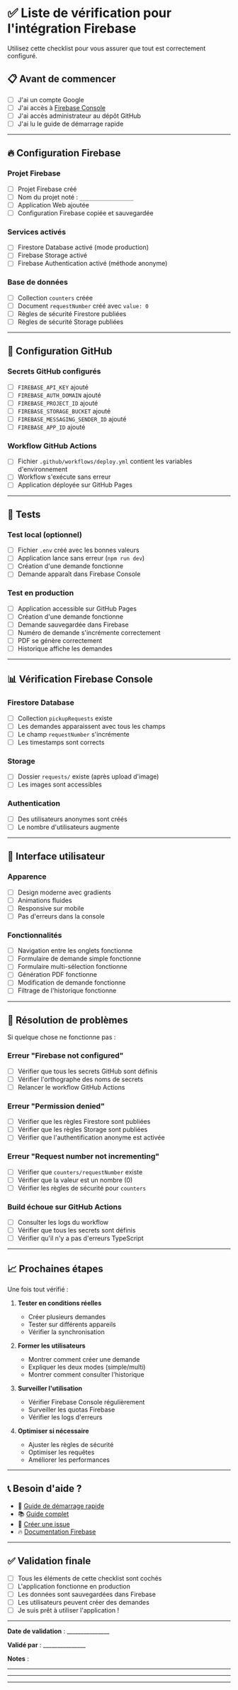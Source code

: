 # ✅ Liste de vérification pour l'intégration Firebase

Utilisez cette checklist pour vous assurer que tout est correctement configuré.

## 📋 Avant de commencer

- [ ] J'ai un compte Google
- [ ] J'ai accès à [Firebase Console](https://console.firebase.google.com)
- [ ] J'ai accès administrateur au dépôt GitHub
- [ ] J'ai lu le guide de démarrage rapide

---

## 🔥 Configuration Firebase

### Projet Firebase
- [ ] Projet Firebase créé
- [ ] Nom du projet noté : `_________________`
- [ ] Application Web ajoutée
- [ ] Configuration Firebase copiée et sauvegardée

### Services activés
- [ ] Firestore Database activé (mode production)
- [ ] Firebase Storage activé
- [ ] Firebase Authentication activé (méthode anonyme)

### Base de données
- [ ] Collection `counters` créée
- [ ] Document `requestNumber` créé avec `value: 0`
- [ ] Règles de sécurité Firestore publiées
- [ ] Règles de sécurité Storage publiées

---

## 🔐 Configuration GitHub

### Secrets GitHub configurés
- [ ] `FIREBASE_API_KEY` ajouté
- [ ] `FIREBASE_AUTH_DOMAIN` ajouté
- [ ] `FIREBASE_PROJECT_ID` ajouté
- [ ] `FIREBASE_STORAGE_BUCKET` ajouté
- [ ] `FIREBASE_MESSAGING_SENDER_ID` ajouté
- [ ] `FIREBASE_APP_ID` ajouté

### Workflow GitHub Actions
- [ ] Fichier `.github/workflows/deploy.yml` contient les variables d'environnement
- [ ] Workflow s'exécute sans erreur
- [ ] Application déployée sur GitHub Pages

---

## 🧪 Tests

### Test local (optionnel)
- [ ] Fichier `.env` créé avec les bonnes valeurs
- [ ] Application lance sans erreur (`npm run dev`)
- [ ] Création d'une demande fonctionne
- [ ] Demande apparaît dans Firebase Console

### Test en production
- [ ] Application accessible sur GitHub Pages
- [ ] Création d'une demande fonctionne
- [ ] Demande sauvegardée dans Firebase
- [ ] Numéro de demande s'incrémente correctement
- [ ] PDF se génère correctement
- [ ] Historique affiche les demandes

---

## 📊 Vérification Firebase Console

### Firestore Database
- [ ] Collection `pickupRequests` existe
- [ ] Les demandes apparaissent avec tous les champs
- [ ] Le champ `requestNumber` s'incrémente
- [ ] Les timestamps sont corrects

### Storage
- [ ] Dossier `requests/` existe (après upload d'image)
- [ ] Les images sont accessibles

### Authentication
- [ ] Des utilisateurs anonymes sont créés
- [ ] Le nombre d'utilisateurs augmente

---

## 🎨 Interface utilisateur

### Apparence
- [ ] Design moderne avec gradients
- [ ] Animations fluides
- [ ] Responsive sur mobile
- [ ] Pas d'erreurs dans la console

### Fonctionnalités
- [ ] Navigation entre les onglets fonctionne
- [ ] Formulaire de demande simple fonctionne
- [ ] Formulaire multi-sélection fonctionne
- [ ] Génération PDF fonctionne
- [ ] Modification de demande fonctionne
- [ ] Filtrage de l'historique fonctionne

---

## 🚨 Résolution de problèmes

Si quelque chose ne fonctionne pas :

### Erreur "Firebase not configured"
- [ ] Vérifier que tous les secrets GitHub sont définis
- [ ] Vérifier l'orthographe des noms de secrets
- [ ] Relancer le workflow GitHub Actions

### Erreur "Permission denied"
- [ ] Vérifier que les règles Firestore sont publiées
- [ ] Vérifier que les règles Storage sont publiées
- [ ] Vérifier que l'authentification anonyme est activée

### Erreur "Request number not incrementing"
- [ ] Vérifier que `counters/requestNumber` existe
- [ ] Vérifier que la valeur est un nombre (0)
- [ ] Vérifier les règles de sécurité pour `counters`

### Build échoue sur GitHub Actions
- [ ] Consulter les logs du workflow
- [ ] Vérifier que tous les secrets sont définis
- [ ] Vérifier qu'il n'y a pas d'erreurs TypeScript

---

## 📈 Prochaines étapes

Une fois tout vérifié :

1. **Tester en conditions réelles**
   - Créer plusieurs demandes
   - Tester sur différents appareils
   - Vérifier la synchronisation

2. **Former les utilisateurs**
   - Montrer comment créer une demande
   - Expliquer les deux modes (simple/multi)
   - Montrer comment consulter l'historique

3. **Surveiller l'utilisation**
   - Vérifier Firebase Console régulièrement
   - Surveiller les quotas Firebase
   - Vérifier les logs d'erreurs

4. **Optimiser si nécessaire**
   - Ajuster les règles de sécurité
   - Optimiser les requêtes
   - Améliorer les performances

---

## 📞 Besoin d'aide ?

- 📖 [Guide de démarrage rapide](./FIREBASE_QUICK_START.md)
- 📚 [Guide complet](./FIREBASE_SETUP_GUIDE.md)
- 🐛 [Créer une issue](https://github.com/ahoken50/Gestion-des-MDR/issues)
- 🔥 [Documentation Firebase](https://firebase.google.com/docs)

---

## ✅ Validation finale

- [ ] Tous les éléments de cette checklist sont cochés
- [ ] L'application fonctionne en production
- [ ] Les données sont sauvegardées dans Firebase
- [ ] Les utilisateurs peuvent créer des demandes
- [ ] Je suis prêt à utiliser l'application !

---

**Date de validation** : _______________

**Validé par** : _______________

**Notes** : 
_________________________________________________________________
_________________________________________________________________
_________________________________________________________________